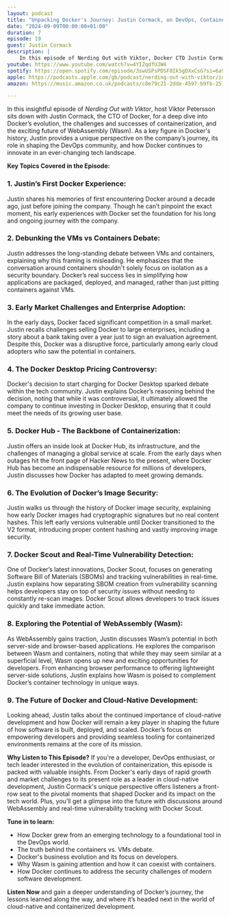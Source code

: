 ```yaml
---
layout: podcast
title: "Unpacking Docker's Journey: Justin Cormack, on DevOps, Containerization, and the Future of Wasm"
date: "2024-09-09T00:00:00+01:00"
duration: 7
episode: 19
guest: Justin Cormack
description: |
    In this episode of Nerding Out with Viktor, Docker CTO Justin Cormack joins host Viktor Petersson to discuss Docker’s evolution, from its early days in the cloud-native movement to its present-day innovations. Justin shares insights on key topics like the containers vs. VMs debate, Docker Hub's growth, and the challenges of enterprise adoption. He also explores Docker’s focus on security, including Docker Scout’s real-time vulnerability detection, and the rising potential of WebAssembly (Wasm) in modern development. Packed with industry insights, this episode offers a comprehensive look at Docker’s impact and its future in the tech world.
youtube: https://www.youtube.com/watch?v=4YIZqdfUJW4
spotify: https://open.spotify.com/episode/3swUSPsPDSF8Ik5gDXxCsG?si=6a97d139d34948b7
apple: https://podcasts.apple.com/gb/podcast/nerding-out-with-viktor/id1722663295?i=1000668819708
amazon: https://music.amazon.co.uk/podcasts/c8e79c21-2dde-4597-b9fb-257ecbc2bf29/episodes/a0c5234c-45c7-4575-b6d1-de7415c6c0ac/nerding-out-with-viktor-unpacking-docker's-journey-justin-cormack-on-devops-containerization-and-the-future-of-wasm

---
```


In this insightful episode of *Nerding Out with Viktor*, host Viktor Petersson sits down with Justin Cormack, the CTO of Docker, for a deep dive into Docker’s evolution, the challenges and successes of containerization, and the exciting future of WebAssembly (Wasm). As a key figure in Docker's history, Justin provides a unique perspective on the company’s journey, its role in shaping the DevOps community, and how Docker continues to innovate in an ever-changing tech landscape.

**Key Topics Covered in the Episode:**

### 1. **Justin’s First Docker Experience:**
Justin shares his memories of first encountering Docker around a decade ago, just before joining the company. Though he can’t pinpoint the exact moment, his early experiences with Docker set the foundation for his long and ongoing journey with the company.

### 2. **Debunking the VMs vs Containers Debate:**
Justin addresses the long-standing debate between VMs and containers, explaining why this framing is misleading. He emphasizes that the conversation around containers shouldn't solely focus on isolation as a security boundary. Docker’s real success lies in simplifying how applications are packaged, deployed, and managed, rather than just pitting containers against VMs.

### 3. **Early Market Challenges and Enterprise Adoption:**
In the early days, Docker faced significant competition in a small market. Justin recalls challenges selling Docker to large enterprises, including a story about a bank taking over a year just to sign an evaluation agreement. Despite this, Docker was a disruptive force, particularly among early cloud adopters who saw the potential in containers.

### 4. **The Docker Desktop Pricing Controversy:**
Docker's decision to start charging for Docker Desktop sparked debate within the tech community. Justin explains Docker’s reasoning behind the decision, noting that while it was controversial, it ultimately allowed the company to continue investing in Docker Desktop, ensuring that it could meet the needs of its growing user base.

### 5. **Docker Hub - The Backbone of Containerization:**
Justin offers an inside look at Docker Hub, its infrastructure, and the challenges of managing a global service at scale. From the early days when outages hit the front page of Hacker News to the present, where Docker Hub has become an indispensable resource for millions of developers, Justin discusses how Docker has adapted to meet growing demands.

### 6. **The Evolution of Docker’s Image Security:**
Justin walks us through the history of Docker image security, explaining how early Docker images had cryptographic signatures but no real content hashes. This left early versions vulnerable until Docker transitioned to the V2 format, introducing proper content hashing and vastly improving image security.

### 7. **Docker Scout and Real-Time Vulnerability Detection:**
One of Docker’s latest innovations, Docker Scout, focuses on generating Software Bill of Materials (SBOMs) and tracking vulnerabilities in real-time. Justin explains how separating SBOM creation from vulnerability scanning helps developers stay on top of security issues without needing to constantly re-scan images. Docker Scout allows developers to track issues quickly and take immediate action.

### 8. **Exploring the Potential of WebAssembly (Wasm):**
As WebAssembly gains traction, Justin discusses Wasm’s potential in both server-side and browser-based applications. He explores the comparison between Wasm and containers, noting that while they may seem similar at a superficial level, Wasm opens up new and exciting opportunities for developers. From enhancing browser performance to offering lightweight server-side solutions, Justin explains how Wasm is poised to complement Docker’s container technology in unique ways.

### 9. **The Future of Docker and Cloud-Native Development:**
Looking ahead, Justin talks about the continued importance of cloud-native development and how Docker will remain a key player in shaping the future of how software is built, deployed, and scaled. Docker’s focus on empowering developers and providing seamless tooling for containerized environments remains at the core of its mission.

**Why Listen to This Episode?**
If you're a developer, DevOps enthusiast, or tech leader interested in the evolution of containerization, this episode is packed with valuable insights. From Docker's early days of rapid growth and market challenges to its present role as a leader in cloud-native development, Justin Cormack's unique perspective offers listeners a front-row seat to the pivotal moments that shaped Docker and its impact on the tech world. Plus, you’ll get a glimpse into the future with discussions around WebAssembly and real-time vulnerability tracking with Docker Scout.

**Tune in to learn:**
- How Docker grew from an emerging technology to a foundational tool in the DevOps world.
- The truth behind the containers vs. VMs debate.
- Docker's business evolution and its focus on developers.
- Why Wasm is gaining attention and how it can coexist with containers.
- How Docker continues to address the security challenges of modern software development.

**Listen Now** and gain a deeper understanding of Docker’s journey, the lessons learned along the way, and where it’s headed next in the world of cloud-native and containerized development.
